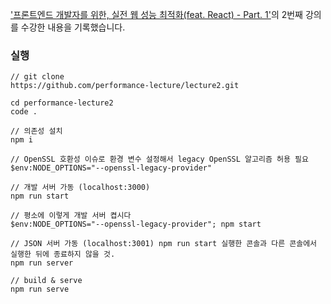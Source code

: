 ['프론트엔드 개발자를 위한, 실전 웹 성능 최적화(feat. React) - Part. 1'](https://www.inflearn.com/course/%EC%9B%B9-%EC%84%B1%EB%8A%A5-%EC%B5%9C%EC%A0%81%ED%99%94-%EB%A6%AC%EC%95%A1%ED%8A%B8-1/dashboard)의 2번째 강의를 수강한 내용을 기록했습니다.

### 실행

```
// git clone
https://github.com/performance-lecture/lecture2.git

cd performance-lecture2
code .

// 의존성 설치
npm i

// OpenSSL 호환성 이슈로 환경 변수 설정해서 legacy OpenSSL 알고리즘 허용 필요
$env:NODE_OPTIONS="--openssl-legacy-provider"

// 개발 서버 가동 (localhost:3000)
npm run start

// 평소에 이렇게 개발 서버 켭시다
$env:NODE_OPTIONS="--openssl-legacy-provider"; npm start

// JSON 서버 가동 (localhost:3001) npm run start 실행한 콘솔과 다른 콘솔에서 실행한 뒤에 종료하지 않을 것.
npm run server

// build & serve
npm run serve
```
